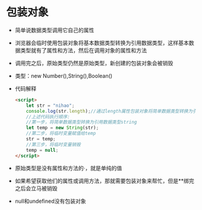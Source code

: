 # 包装对象

* 简单说数据类型调用它自己的属性

* 浏览器会临时使用包装对象将基本数据类型转换为引用数据类型，这样基本数据类型就有了属性和方法，然后在调用对象的属性和方法

* 调用完之后，原始类型仍然是原始类型，新创建的包装对象会被销毁

* 类型：new Number(),String(),Boolean()

* 代码解释

  ```html
  <script>
      let str = "nihao";
      console.log(str.length);//通过length属性包装对象将简单数据类型转换为引用数据类型
      //上述代码执行顺序:
      //第一步，将简单数据类型转换为引用数据类型string
      let temp = new String(str);
      //第二步，将临时变量赋值给temp
      str = temp;
      //第三步，将临时变量销毁
      temp = null;
  </script>
  ```

* 原始类型是没有属性和方法的·，就是单纯的值

* 如果希望获取他们的属性或调用方法，那就需要包装对象来帮忙，但是**绑完之后会立马被销毁

* null和undefined没有包装对象